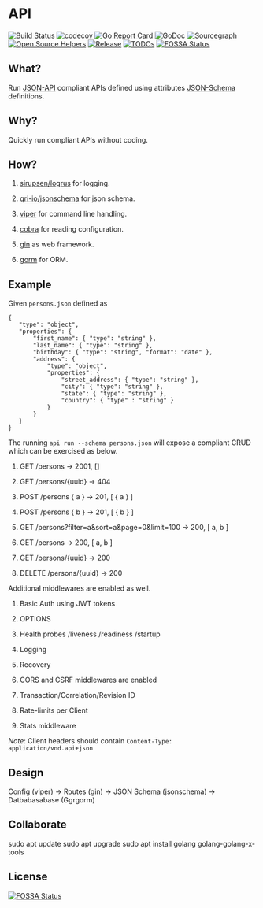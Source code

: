 # API

[![Build Status](https://travis-ci.org/moreandres/api.svg)](https://travis-ci.org/moreandres/api)
[![codecov](https://codecov.io/gh/moreandres/api/branch/master/graph/badge.svg)](https://codecov.io/gh/moreandres/api)
[![Go Report Card](https://goreportcard.com/badge/github.com/moreandres/api)](https://goreportcard.com/report/github.com/moreandres/api)
[![GoDoc](https://pkg.go.dev/badge/github.com/moreandres/api?status.svg)](https://pkg.go.dev/github.com/moreandres/api?tab=doc)
[![Sourcegraph](https://sourcegraph.com/github.com/moreandres/api/-/badge.svg)](https://sourcegraph.com/github.com/moreandres/api?badge)
[![Open Source Helpers](https://www.codetriage.com/moreandres/api/badges/users.svg)](https://www.codetriage.com/moreandres/api)
[![Release](https://img.shields.io/github/release/moreandres/api.svg?style=flat-square)](https://github.com/moreandres/api/releases)
[![TODOs](https://badgen.net/https/api.tickgit.com/badgen/github.com/moreandres/api)](https://www.tickgit.com/browse?repo=github.com/moreandres/api)
[![FOSSA Status](https://app.fossa.com/api/projects/git%2Bgithub.com%2Fmoreandres%2Fapi.svg?type=shield)](https://app.fossa.com/projects/git%2Bgithub.com%2Fmoreandres%2Fapi?ref=badge_shield)

## What?

Run [JSON-API](https://jsonapi.org/) compliant APIs defined using attributes [JSON-Schema](https://json-schema.org/) definitions.

## Why?

Quickly run compliant APIs without coding.

## How?

1. [sirupsen/logrus](https://github.com/sirupsen/logrus) for logging.

1. [qri-io/jsonschema](https://github.com/qri-io/jsonschema) for json schema.

1. [viper](https://github.com/spf13/viper) for command line handling.

1. [cobra](https://github.com/spf13/cobra) for reading configuration.

1. [gin](https://github.com/gin-gonic/gin) as web framework.

1. [gorm](https://github.com/go-gorm/gorm) for ORM.

## Example

Given `persons.json` defined as
 ```
{
    "type": "object",
    "properties": {
        "first_name": { "type": "string" },
        "last_name": { "type": "string" },
        "birthday": { "type": "string", "format": "date" },
        "address": {
            "type": "object",
            "properties": {
                "street_address": { "type": "string" },
                "city": { "type": "string" },
                "state": { "type": "string" },
                "country": { "type" : "string" }
            }
        }
    }
}
```

The running `api run --schema persons.json` will expose a compliant CRUD which can be exercised as below.

1. GET /persons -> 2001, []

1. GET /persons/{uuid} -> 404

1. POST /persons { a } -> 201, [ { a } ] 

1. POST /persons { b } -> 201, [ { b } ]

1. GET /persons?filter=a&sort=a&page=0&limit=100 -> 200, [ a, b ] 

1. GET /persons -> 200, [ a, b ]

1. GET /persons/{uuid} -> 200

1. DELETE /persons/{uuid} -> 200

Additional middlewares are enabled as well.

1. Basic Auth using JWT tokens

1. OPTIONS

1. Health probes /liveness /readiness /startup

1. Logging

1. Recovery 

1. CORS and CSRF middlewares are enabled

1. Transaction/Correlation/Revision ID

1. Rate-limits per Client

1. Stats middleware

*Note*: Client headers should contain `Content-Type: application/vnd.api+json`

## Design

Config (viper) -> Routes (gin) -> JSON Schema (jsonschema) -> Datbabasabase (Ggrgorm)

## Collaborate

sudo apt update
sudo apt upgrade
sudo apt install golang golang-golang-x-tools

## License
[![FOSSA Status](https://app.fossa.com/api/projects/git%2Bgithub.com%2Fmoreandres%2Fapi.svg?type=large)](https://app.fossa.com/projects/git%2Bgithub.com%2Fmoreandres%2Fapi?ref=badge_large)